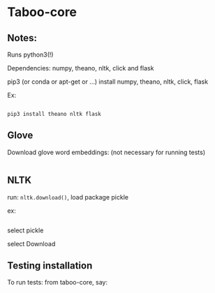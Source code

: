 # Taboo-core

## Notes:

Runs python3(!)

Dependencies: numpy, theano, nltk, click and flask

pip3 (or conda or apt-get or ...) install numpy, theano, nltk, click, flask

Ex:
```sudo apt-get install python3-pip

pip3 install theano nltk flask
```

## Glove
Download glove word embeddings: (not necessary for running tests)
```./download_glove.sh
```

## NLTK
run: `nltk.download()`, load package pickle

ex:
```python3 -c "import nltk; nltk.download()"
```

select pickle

select Download

## Testing installation
To run tests: from taboo-core, say:

```./run_tests.sh
```


